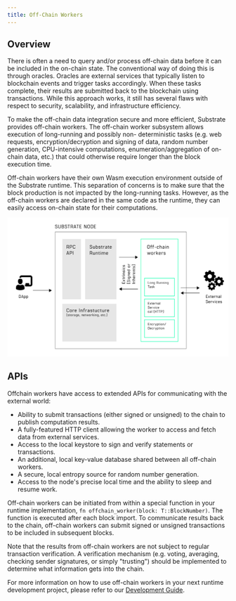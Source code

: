 ```yaml
---
title: Off-Chain Workers
---
```


## Overview

There is often a need to query and/or process off-chain data before it can be included in the
on-chain state. The conventional way of doing this is through oracles. Oracles are external
services that typically listen to blockchain events and trigger tasks accordingly. When these tasks
complete, their results are submitted back to the blockchain using transactions. While this approach
works, it still has several flaws with respect to security, scalability, and infrastructure
efficiency.

To make the off-chain data integration secure and more efficient, Substrate provides off-chain
workers. The off-chain worker subsystem allows execution of long-running and possibly non-
deterministic tasks (e.g. web requests, encryption/decryption and signing of data, random number
generation, CPU-intensive computations, enumeration/aggregation of on-chain data, etc.) that could
otherwise require longer than the block execution time.

Off-chain workers have their own Wasm execution environment outside of the Substrate runtime. This
separation of concerns is to make sure that the block production is not impacted by the long-running
tasks. However, as the off-chain workers are declared in the same code as the runtime, they can
easily access on-chain state for their computations.

![Off-chain Workers](/docs/assets/off-chain-workers-02.png)

## APIs

Offchain workers have access to extended APIs for communicating with the external world:

  * Ability to submit transactions (either signed or unsigned) to the chain to publish computation
  results.
  * A fully-featured HTTP client allowing the worker to access and fetch data from external
  services.
  * Access to the local keystore to sign and verify statements or transactions.
  * An additional, local key-value database shared between all off-chain workers.
  * A secure, local entropy source for random number generation.
  * Access to the node's precise local time and the ability to sleep and resume work.

Off-chain workers can be initiated from within a special function in your runtime implementation,
`fn offchain_worker(block: T::BlockNumber)`. The function is executed after each block import. To
communicate results back to the chain, off-chain workers can submit signed or unsigned transactions
to be included in subsequent blocks.

Note that the results from off-chain workers are not subject to regular transaction verification. A 
verification mechanism (e.g. voting, averaging, checking sender signatures, or simply "trusting")
should be implemented to determine what information gets into the chain.

For more information on how to use off-chain workers in your next runtime development project,
please refer to our [Development Guide](development/module/off-chain-workers.md).
